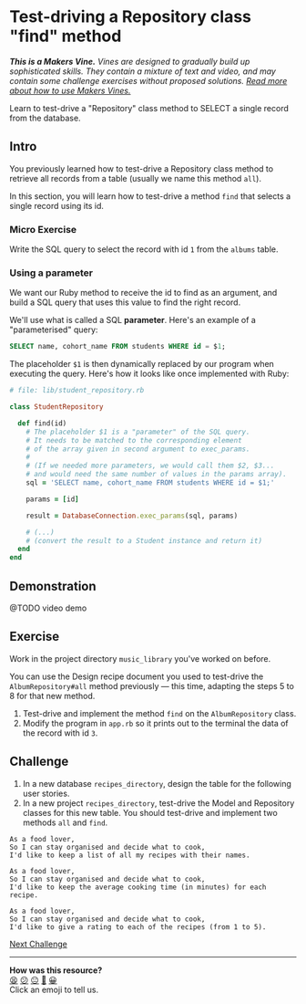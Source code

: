 # Test-driving a Repository class "find" method

_**This is a Makers Vine.** Vines are designed to gradually build up sophisticated skills. They contain a mixture of text and video, and may contain some challenge exercises without proposed solutions. [Read more about how to use Makers
Vines.](https://github.com/makersacademy/course/blob/main/labels/vines.md)_

Learn to test-drive a "Repository" class method to SELECT a single record from the database.

## Intro

You previously learned how to test-drive a Repository class method to retrieve all records from a table (usually we name this method `all`). 

In this section, you will learn how to test-drive a method `find` that selects a single record using its id.

### Micro Exercise

Write the SQL query to select the record with id `1` from the `albums` table.

### Using a parameter

We want our Ruby method to receive the id to find as an argument, and build a SQL query that uses this value to find the right record.

We'll use what is called a SQL **parameter**. Here's an example of a "parameterised" query:

```sql
SELECT name, cohort_name FROM students WHERE id = $1;
```

The placeholder `$1` is then dynamically replaced by our program when executing the query. Here's how it looks like once implemented with Ruby:

```ruby
# file: lib/student_repository.rb

class StudentRepository

  def find(id)
    # The placeholder $1 is a "parameter" of the SQL query.
    # It needs to be matched to the corresponding element 
    # of the array given in second argument to exec_params.
    #
    # (If we needed more parameters, we would call them $2, $3...
    # and would need the same number of values in the params array).
    sql = 'SELECT name, cohort_name FROM students WHERE id = $1;'

    params = [id]

    result = DatabaseConnection.exec_params(sql, params)

    # (...)
    # (convert the result to a Student instance and return it)
  end
end
```

## Demonstration

@TODO video demo

## Exercise

Work in the project directory `music_library` you've worked on before.

You can use the Design recipe document you used to test-drive the `AlbumRepository#all` method previously — this time, adapting the steps 5 to 8 for that new method. 

1. Test-drive and implement the method `find` on the `AlbumRepository` class. 
2. Modify the program in `app.rb` so it prints out to the terminal the data of the record with id `3`.

## Challenge

1. In a new database `recipes_directory`, design the table for the following user stories.
2. In a new project `recipes_directory`, test-drive the Model and Repository classes for this new table. You should test-drive and implement two methods `all` and `find`.

```
As a food lover,
So I can stay organised and decide what to cook,
I'd like to keep a list of all my recipes with their names.

As a food lover,
So I can stay organised and decide what to cook,
I'd like to keep the average cooking time (in minutes) for each recipe.

As a food lover,
So I can stay organised and decide what to cook,
I'd like to give a rating to each of the recipes (from 1 to 5).
```

[Next Challenge](05_designing_schema_two_tables.md)

<!-- BEGIN GENERATED SECTION DO NOT EDIT -->

---

**How was this resource?**  
[😫](https://airtable.com/shrUJ3t7KLMqVRFKR?prefill_Repository=makersacademy/databases&prefill_File=challenges/04_design_and_test_driving_repository_class.md&prefill_Sentiment=😫) [😕](https://airtable.com/shrUJ3t7KLMqVRFKR?prefill_Repository=makersacademy/databases&prefill_File=challenges/04_design_and_test_driving_repository_class.md&prefill_Sentiment=😕) [😐](https://airtable.com/shrUJ3t7KLMqVRFKR?prefill_Repository=makersacademy/databases&prefill_File=challenges/04_design_and_test_driving_repository_class.md&prefill_Sentiment=😐) [🙂](https://airtable.com/shrUJ3t7KLMqVRFKR?prefill_Repository=makersacademy/databases&prefill_File=challenges/04_design_and_test_driving_repository_class.md&prefill_Sentiment=🙂) [😀](https://airtable.com/shrUJ3t7KLMqVRFKR?prefill_Repository=makersacademy/databases&prefill_File=challenges/04_design_and_test_driving_repository_class.md&prefill_Sentiment=😀)  
Click an emoji to tell us.

<!-- END GENERATED SECTION DO NOT EDIT -->

